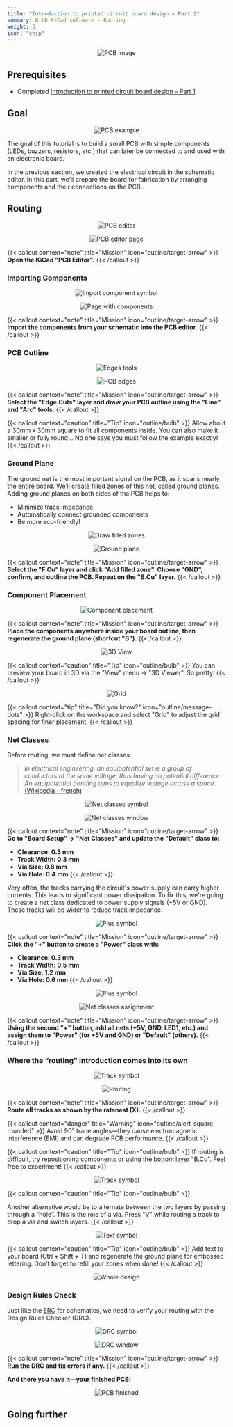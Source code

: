 ```yaml
---
title: "Introduction to printed circuit board design – Part 2"
summary: With KiCad software - Routing
weight: 3
icon: "chip"
---
```


<p align="center">
    <img src="/chroma/images/pcb.png" alt="PCB image" class="w-full h-auto" />
</p>

## Prerequisites

* Completed [Introduction to printed circuit board design – Part 1]()

## Goal

<p align="center">
    <img src="/chroma/images/schematic1.png" alt="PCB example" class="w-full h-auto" />
</p>

The goal of this tutorial is to build a small PCB with simple components (LEDs, buzzers, resistors, etc.) that can later be connected to and used with an electronic board.

In the previous section, we created the electrical circuit in the schematic editor. In this part, we’ll prepare the board for fabrication by arranging components and their connections on the PCB.

## Routing

<p align="center">
    <img src="/chroma/images/routing1.jpg" alt="PCB editor" class="w-full h-auto" />
</p>

<p align="center">
    <img src="/chroma/images/routing2.jpg" alt="PCB editor page" class="w-full h-auto" />
</p>

{{< callout context="note" title="Mission" icon="outline/target-arrow" >}}
**Open the KiCad "PCB Editor".**
{{< /callout >}}

### Importing Components

<p align="center">
    <img src="/chroma/images/routing3.jpg" alt="Import component symbol" class="w-full h-auto" />
</p>

<p align="center">
    <img src="/chroma/images/routing4.jpg" alt="Page with components" class="w-full h-auto" />
</p>

{{< callout context="note" title="Mission" icon="outline/target-arrow" >}}
**Import the components from your schematic into the PCB editor.**
{{< /callout >}}

### PCB Outline

<p align="center">
    <img src="/chroma/images/routing5.jpg" alt="Edges tools" class="w-full h-auto" />
</p>

<p align="center">
    <img src="/chroma/images/routing6.jpg" alt="PCB edges" class="w-full h-auto" />
</p>

{{< callout context="note" title="Mission" icon="outline/target-arrow" >}}
**Select the "Edge.Cuts" layer and draw your PCB outline using the "Line" and "Arc" tools.**
{{< /callout >}}

{{< callout context="caution" title="Tip" icon="outline/bulb" >}}
Allow about a 30mm x 30mm square to fit all components inside. You can also make it smaller or fully round… No one says you must follow the example exactly!
{{< /callout >}}

### Ground Plane

The ground net is the most important signal on the PCB, as it spans nearly the entire board. We’ll create filled zones of this net, called ground planes. Adding ground planes on both sides of the PCB helps to:

* Minimize trace impedance
* Automatically connect grounded components
* Be more eco-friendly!

<p align="center">
    <img src="/chroma/images/routing7.jpg" alt="Draw filled zones" class="w-full h-auto" />
</p>

<p align="center">
    <img src="/chroma/images/routing8.jpg" alt="Ground plane" class="w-full h-auto" />
</p>

{{< callout context="note" title="Mission" icon="outline/target-arrow" >}}
**Select the "F.Cu" layer and click "Add filled zone". Choose "GND", confirm, and outline the PCB. Repeat on the "B.Cu" layer.**
{{< /callout >}}

### Component Placement

<p align="center">
    <img src="/chroma/images/routing9.jpg" alt="Component placement" class="w-full h-auto" />
</p>

{{< callout context="note" title="Mission" icon="outline/target-arrow" >}}
**Place the components anywhere inside your board outline, then regenerate the ground plane (shortcut "B").**
{{< /callout >}}

<p align="center">
    <img src="/chroma/images/routing10.jpg" alt="3D View" class="w-full h-auto" />
</p>

{{< callout context="caution" title="Tip" icon="outline/bulb" >}}
You can preview your board in 3D via the "View" menu → "3D Viewer". So pretty!
{{< /callout >}}

<p align="center">
    <img src="/chroma/images/routing11_en.png" alt="Grid" class="w-full h-auto" />
</p>

{{< callout context="tip" title="Did you know?" icon="outline/message-dots" >}}
Right-click on the workspace and select "Grid" to adjust the grid spacing for finer placement.
{{< /callout >}}

### Net Classes

Before routing, we must define net classes:

> _In electrical engineering, an equipotential set is a group of conductors at the same voltage, thus having no potential difference. An equipotential bonding aims to equalize voltage across a space._ [(Wikipedia - french)](https://fr.wikipedia.org/wiki/%C3%89quipotentielle#%C3%89lectricit%C3%A9)

<p align="center">
    <img src="/chroma/images/routing12.jpg" alt="Net classes symbol" class="w-full h-auto" />
</p>

<p align="center">
    <img src="/chroma/images/routing13_en.png" alt="Net classes window" class="w-full h-auto" />
</p>

{{< callout context="note" title="Mission" icon="outline/target-arrow" >}}
**Go to "Board Setup" → "Net Classes" and update the "Default" class to:**

* **Clearance: 0.3 mm**
* **Track Width: 0.3 mm**
* **Via Size: 0.8 mm**
* **Via Hole: 0.4 mm**
{{< /callout >}}

Very often, the tracks carrying the circuit's power supply can carry higher currents. This leads to significant power dissipation. To fix this, we're going to create a net class dedicated to power supply signals (+5V or GND). These tracks will be wider to reduce track impedance.

<p align="center">
    <img src="/chroma/images/routing14.jpg" alt="Plus symbol" class="w-full h-auto" />
</p>

{{< callout context="note" title="Mission" icon="outline/target-arrow" >}}
**Click the "+" button to create a "Power" class with:**

* **Clearance: 0.3 mm**
* **Track Width: 0.5 mm**
* **Via Size: 1.2 mm**
* **Via Hole: 0.6 mm**
{{< /callout >}}

<p align="center">
    <img src="/chroma/images/routing14.jpg" alt="Plus symbol" class="w-full h-auto" />
</p>

<p align="center">
    <img src="/chroma/images/routing15_en.png" alt="Net classes assignment" class="w-full h-auto" />
</p>

{{< callout context="note" title="Mission" icon="outline/target-arrow" >}}
**Using the second "+" button, add all nets (+5V, GND, LED1, etc.) and assign them to "Power" (for +5V and GND) or "Default" (others).**
{{< /callout >}}

### Where the “routing" introduction comes into its own

<p align="center">
    <img src="/chroma/images/routing16.jpg" alt="Track symbol" class="w-full h-auto" />
</p>

<p align="center">
    <img src="/chroma/images/routing17.jpg" alt="Routing" class="w-full h-auto" />
</p>

{{< callout context="note" title="Mission" icon="outline/target-arrow" >}}
**Route all tracks as shown by the ratsnest (X).**
{{< /callout >}}

{{< callout context="danger" title="Warning" icon="outline/alert-square-rounded" >}}
Avoid 90° trace angles—they cause electromagnetic interference (EMI) and can degrade PCB performance.
{{< /callout >}}

{{< callout context="caution" title="Tip" icon="outline/bulb" >}}
If routing is difficult, try repositioning components or using the bottom layer "B.Cu". Feel free to experiment!
{{< /callout >}}

<p align="center">
    <img src="/chroma/images/routing18.jpg" alt="Track symbol" class="w-full h-auto" />
</p>

{{< callout context="caution" title="Tip" icon="outline/bulb" >}}

Another alternative would be to alternate between the two layers by passing through a “hole”. This is the role of a via. Press "V" while routing a track to drop a via and switch layers.
{{< /callout >}}

<p align="center">
    <img src="/chroma/images/routing19.jpg" alt="Text symbol" class="w-full h-auto" />
</p>

{{< callout context="caution" title="Tip" icon="outline/bulb" >}}
Add text to your board (Ctrl + Shift + T) and regenerate the ground plane for embossed lettering. Don’t forget to refill your zones when done!
{{< /callout >}}

<p align="center">
    <img src="/chroma/images/routing20.png" alt="Whole design" class="w-full h-auto" />
</p>

### Design Rules Check

Just like the [ERC]() for schematics, we need to verify your routing with the Design Rules Checker (DRC).

<p align="center">
    <img src="/chroma/images/routing21.jpg" alt="DRC symbol" class="w-full h-auto" />
</p>

<p align="center">
    <img src="/chroma/images/routing22_en.png" alt="DRC window" class="w-full h-auto" />
</p>

{{< callout context="note" title="Mission" icon="outline/target-arrow" >}}
**Run the DRC and fix errors if any.**
{{< /callout >}}

**And there you have it—your finished PCB!**

<p align="center">
    <img src="/chroma/images/schematic1.png" alt="PCB finished" class="w-full h-auto" />
</p>

## Going further
